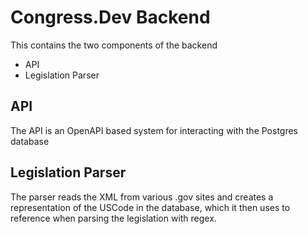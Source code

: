 # Congress.Dev Backend
This contains the two components of the backend
- API
- Legislation Parser

## API
The API is an OpenAPI based system for interacting with the Postgres database


## Legislation Parser
The parser reads the XML from various .gov sites and creates a representation of the USCode in the database, which it then uses to reference when parsing the legislation with regex.
